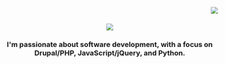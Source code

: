 <img align="right" src="https://visitor-badge.laobi.icu/badge?page_id=vpa24.vpa24" />
<h1 align="center">
    <img src="https://readme-typing-svg.herokuapp.com/?font=Righteous&size=35&center=true&vCenter=true&width=500&height=70&duration=4000&lines=Hello+World!+👋;+I'm+Phuong+Anh+Vu!;" />
</h1>
<h3 align="center">I'm passionate about software development, with a focus on Drupal/PHP, JavaScript/jQuery, and Python.</h3>
